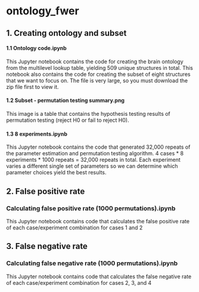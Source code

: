 # ontology_fwer

## 1. Creating ontology and subset

#### 1.1 Ontology code.ipynb
This Jupyter notebook contains the code for creating the brain ontology from the multilevel lookup table, yielding 509 unique structures in total. This notebook also contains the code for creating the subset of eight structures that we want to focus on. The file is very large, so you must download the zip file first to view it. 

#### 1.2 Subset - permutation testing summary.png
This image is a table that contains the hypothesis testing results of permutation testing (reject H0 or fail to reject H0).

#### 1.3 8 experiments.ipynb
This Jupyter notebook contains the code that generated 32,000 repeats of the parameter estimation and permutation testing algorithm. 4 cases * 8 experiments * 1000 repeats = 32,000 repeats in total. Each experiment varies a different single set of parameters so we can determine which parameter choices yield the best results.

## 2. False positive rate

### Calculating false positive rate (1000 permutations).ipynb
This Jupyter notebook contains code that calculates the false positive rate of each case/experiment combination for cases 1 and 2 

## 3. False negative rate

### Calculating false negative rate (1000 permutations).ipynb
This Jupyter notebook contains code that calculates the false negative rate of each case/experiment combination for cases 2, 3, and 4
